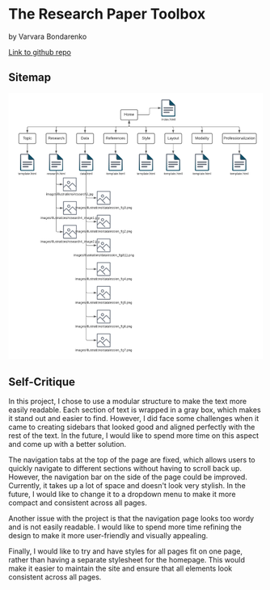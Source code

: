 # The Research Paper Toolbox
by Varvara Bondarenko

[Link to github repo](https://github.com/udig-v/com421-project.git) 

## Sitemap
![Sitemap](./images/illustrations/Sitemap.png)

## Self-Critique
In this project, I chose to use a modular structure to make the text more easily readable. Each section of text is wrapped in a gray box, which makes it stand out and easier to find. However, I did face some challenges when it came to creating sidebars that looked good and aligned perfectly with the rest of the text. In the future, I would like to spend more time on this aspect and come up with a better solution.

The navigation tabs at the top of the page are fixed, which allows users to quickly navigate to different sections without having to scroll back up. However, the navigation bar on the side of the page could be improved. Currently, it takes up a lot of space and doesn't look very stylish. In the future, I would like to change it to a dropdown menu to make it more compact and consistent across all pages.

Another issue with the project is that the navigation page looks too wordy and is not easily readable. I would like to spend more time refining the design to make it more user-friendly and visually appealing.

Finally, I would like to try and have styles for all pages fit on one page, rather than having a separate stylesheet for the homepage. This would make it easier to maintain the site and ensure that all elements look consistent across all pages.